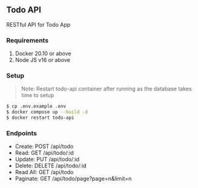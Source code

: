 ## Todo API

RESTful API for Todo App

### Requirements
1. Docker 20.10 or above
2. Node JS v16 or above

### Setup

> Note: Restart todo-api container after running as the database takes time to setup

```bash
$ cp .env.example .env
$ docker compose up --build -d
$ docker restart todo-api
```

### Endpoints

* Create: POST /api/todo
* Read: GET /api/todo/:id
* Update: PUT /api/todo/:id
* Delete: DELETE /api/todo/:id
* Read All: GET /api/todo
* Paginate: GET /api/todo/page?page=n&limit=n
